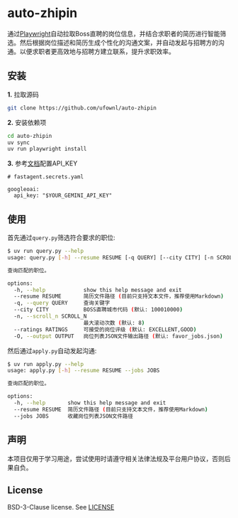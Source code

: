 # auto-zhipin

通过[Playwright](https://github.com/microsoft/playwright-python)自动拉取Boss直聘的岗位信息，并结合求职者的简历进行智能筛选。然后根据岗位描述和简历生成个性化的沟通文案，并自动发起与招聘方的沟通。以便求职者更高效地与招聘方建立联系，提升求职效率。

## 安装

**1.** 拉取源码

```bash
git clone https://github.com/ufownl/auto-zhipin
```

**2.** 安装依赖项

```bash
cd auto-zhipin
uv sync
uv run playwright install
```

**3.** 参考[文档](https://fast-agent.ai/ref/config_file/)配置API\_KEY

```
# fastagent.secrets.yaml

googleoai:
  api_key: "$YOUR_GEMINI_API_KEY"
```

## 使用

首先通过`query.py`筛选符合要求的职位:

```bash
$ uv run query.py --help
usage: query.py [-h] --resume RESUME [-q QUERY] [--city CITY] [-n SCROLL_N] [--ratings RATINGS] [-O OUTPUT]

查询匹配的职位。

options:
  -h, --help            show this help message and exit
  --resume RESUME       简历文件路径 (目前只支持文本文件，推荐使用Markdown)
  -q, --query QUERY     查询关键字
  --city CITY           BOSS直聘城市代码 (默认: 100010000)
  -n, --scroll_n SCROLL_N
                        最大滚动次数 (默认: 8)
  --ratings RATINGS     可接受的岗位评级 (默认: EXCELLENT,GOOD)
  -O, --output OUTPUT   岗位列表JSON文件输出路径 (默认: favor_jobs.json)
```

然后通过`apply.py`自动发起沟通:

```bash
$ uv run apply.py --help
usage: apply.py [-h] --resume RESUME --jobs JOBS

查询匹配的职位。

options:
  -h, --help       show this help message and exit
  --resume RESUME  简历文件路径 (目前只支持文本文件，推荐使用Markdown)
  --jobs JOBS      收藏岗位列表JSON文件路径
```

## 声明

本项目仅用于学习用途，尝试使用时请遵守相关法律法规及平台用户协议，否则后果自负。

## License

BSD-3-Clause license. See [LICENSE](https://github.com/ufownl/auto-zhipin?tab=BSD-3-Clause-1-ov-file)
